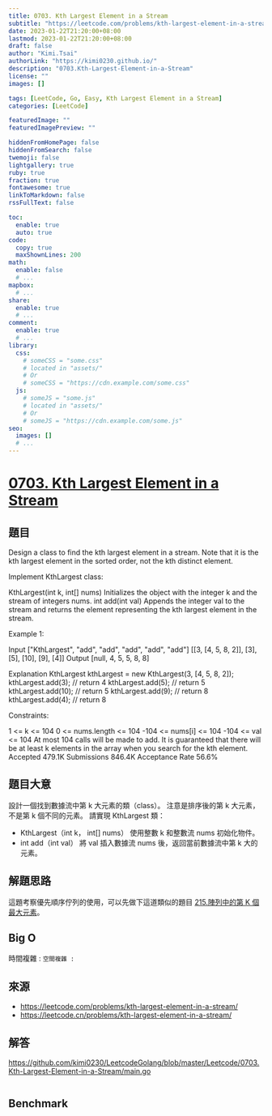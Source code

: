 ```yaml
---
title: 0703. Kth Largest Element in a Stream
subtitle: "https://leetcode.com/problems/kth-largest-element-in-a-stream/"
date: 2023-01-22T21:20:00+08:00
lastmod: 2023-01-22T21:20:00+08:00
draft: false
author: "Kimi.Tsai"
authorLink: "https://kimi0230.github.io/"
description: "0703.Kth-Largest-Element-in-a-Stream"
license: ""
images: []

tags: [LeetCode, Go, Easy, Kth Largest Element in a Stream]
categories: [LeetCode]

featuredImage: ""
featuredImagePreview: ""

hiddenFromHomePage: false
hiddenFromSearch: false
twemoji: false
lightgallery: true
ruby: true
fraction: true
fontawesome: true
linkToMarkdown: false
rssFullText: false

toc:
  enable: true
  auto: true
code:
  copy: true
  maxShownLines: 200
math:
  enable: false
  # ...
mapbox:
  # ...
share:
  enable: true
  # ...
comment:
  enable: true
  # ...
library:
  css:
    # someCSS = "some.css"
    # located in "assets/"
    # Or
    # someCSS = "https://cdn.example.com/some.css"
  js:
    # someJS = "some.js"
    # located in "assets/"
    # Or
    # someJS = "https://cdn.example.com/some.js"
seo:
  images: []
  # ...
---
```

# [0703. Kth Largest Element in a Stream](https://leetcode.com/problems/kth-largest-element-in-a-stream/)

## 題目
Design a class to find the kth largest element in a stream. Note that it is the kth largest element in the sorted order, not the kth distinct element.

Implement KthLargest class:

KthLargest(int k, int[] nums) Initializes the object with the integer k and the stream of integers nums.
int add(int val) Appends the integer val to the stream and returns the element representing the kth largest element in the stream.
 

Example 1:

Input
["KthLargest", "add", "add", "add", "add", "add"]
[[3, [4, 5, 8, 2]], [3], [5], [10], [9], [4]]
Output
[null, 4, 5, 5, 8, 8]

Explanation
KthLargest kthLargest = new KthLargest(3, [4, 5, 8, 2]);
kthLargest.add(3);   // return 4
kthLargest.add(5);   // return 5
kthLargest.add(10);  // return 5
kthLargest.add(9);   // return 8
kthLargest.add(4);   // return 8
 

Constraints:

1 <= k <= 104
0 <= nums.length <= 104
-104 <= nums[i] <= 104
-104 <= val <= 104
At most 104 calls will be made to add.
It is guaranteed that there will be at least k elements in the array when you search for the kth element.
Accepted
479.1K
Submissions
846.4K
Acceptance Rate
56.6%

## 題目大意
設計一個找到數據流中第 k 大元素的類（class）。 注意是排序後的第 k 大元素，不是第 k 個不同的元素。 請實現 KthLargest 類：
* KthLargest（int k， int[] nums） 使用整數 k 和整數流 nums 初始化物件。
* int add（int val） 將 val 插入數據流 nums 後，返回當前數據流中第 k 大的元素。

## 解題思路
這題考察優先順序佇列的使用，可以先做下這道類似的題目 [215.陣列中的第 K 個最大元素](../0215.Kth-Largest-Element-in-an-Array/README.md)。

## Big O
時間複雜 : ``
空間複雜 : ``

## 來源
* https://leetcode.com/problems/kth-largest-element-in-a-stream/
* https://leetcode.cn/problems/kth-largest-element-in-a-stream/

## 解答
https://github.com/kimi0230/LeetcodeGolang/blob/master/Leetcode/0703.Kth-Largest-Element-in-a-Stream/main.go

```go

```

##  Benchmark

```sh

```